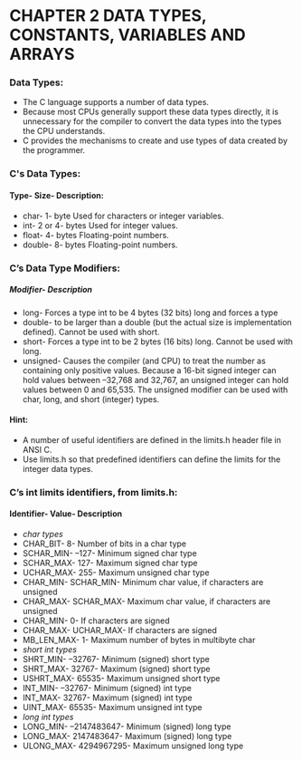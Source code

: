 # CHAPTER 2 DATA TYPES, CONSTANTS, VARIABLES AND ARRAYS
### Data Types:
* The C language supports a number of data types.
* Because most CPUs generally support these data types directly, it is
unnecessary for the compiler to convert the data types into the types the CPU
understands. 
* C provides the mechanisms to create and use types of data created by the programmer.
### C's Data Types:
#### Type- Size- Description:
* char- 1- byte Used for characters or integer variables.
* int- 2 or 4- bytes Used for integer values.
* float- 4- bytes Floating-point numbers.
* double- 8- bytes Floating-point numbers.
### C’s Data Type Modifiers:
##### Modifier- Description
* long- Forces a type int to be 4 bytes (32 bits) long and forces a type
* double- to be larger than a double (but the actual size is implementation defined). Cannot be used with short.
* short- Forces a type int to be 2 bytes (16 bits) long. Cannot be used
with long.
* unsigned- Causes the compiler (and CPU) to treat the number as containing only positive values. Because a 16-bit signed integer can
hold values between –32,768 and 32,767, an unsigned integer can hold values between 0 and 65,535. The unsigned modifier can be used with char, long, and short (integer) types.
#### Hint:
* A number of useful identifiers are defined in the limits.h header file in ANSI C.
* Use limits.h so that predefined identifiers can define the limits for the integer data types.
### C’s int limits identifiers, from limits.h:
#### Identifier- Value- Description
* _char types_
* CHAR_BIT- 8- Number of bits in a char type
* SCHAR_MIN- –127- Minimum signed char type
* SCHAR_MAX- 127- Maximum signed char type
* UCHAR_MAX- 255- Maximum unsigned char type
* CHAR_MIN- SCHAR_MIN- Minimum char value, if characters are unsigned
* CHAR_MAX- SCHAR_MAX- Maximum char value, if characters are unsigned
* CHAR_MIN- 0- If characters are signed
* CHAR_MAX- UCHAR_MAX- If characters are signed
* MB_LEN_MAX- 1- Maximum number of bytes in multibyte char
* _short int types_
* SHRT_MIN- –32767- Minimum (signed) short type
* SHRT_MAX- 32767- Maximum (signed) short type
* USHRT_MAX- 65535- Maximum unsigned short type
* INT_MIN- –32767- Minimum (signed) int type
* INT_MAX- 32767- Maximum (signed) int type
* UINT_MAX- 65535- Maximum unsigned int type
* _long int types_
* LONG_MIN- –2147483647- Minimum (signed) long type
* LONG_MAX- 2147483647- Maximum (signed) long type
* ULONG_MAX- 4294967295- Maximum unsigned long type

